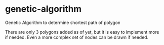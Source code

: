 # genetic-algorithm
Genetic Algorithm to determine shortest path of polygon

There are only 3 polygons added as of yet, but it is easy to implement more if needed. Even a more complex set of nodes can be drawn if needed.
